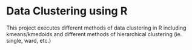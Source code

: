 # Data Clustering using R
This project executes different methods of data clustering in R including kmeans/kmedoids and different methods of hierarchical clustering (ie. single, ward, etc.) 
